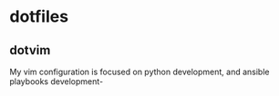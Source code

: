 # dotfiles
## dotvim
My vim configuration is focused on python development, and ansible playbooks development-

